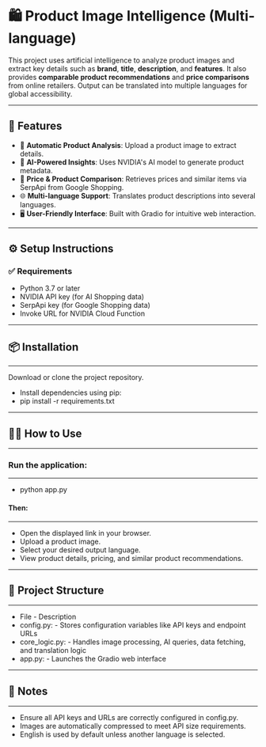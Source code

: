 # 🛍️ Product Image Intelligence (Multi-language)

This project uses artificial intelligence to analyze product images and extract key details such as **brand**, **title**, **description**, and **features**. It also provides **comparable product recommendations** and **price comparisons** from online retailers. Output can be translated into multiple languages for global accessibility.

---

## 🚀 Features

- 📸 **Automatic Product Analysis**: Upload a product image to extract details.
- 🧠 **AI-Powered Insights**: Uses NVIDIA's AI model to generate product metadata.
- 🛒 **Price & Product Comparison**: Retrieves prices and similar items via SerpApi from Google Shopping.
- 🌐 **Multi-language Support**: Translates product descriptions into several languages.
- 🖥️ **User-Friendly Interface**: Built with Gradio for intuitive web interaction.

---

## ⚙️ Setup Instructions

### ✅ Requirements

- Python 3.7 or later  
- NVIDIA API key (for AI Shopping data)  
- SerpApi key (for Google Shopping data)  
- Invoke URL for NVIDIA Cloud Function  

---

## 📦 Installation
---
Download or clone the project repository.

- Install dependencies using pip:
- pip install -r requirements.txt
---

## 🧑‍💻 How to Use
---

### Run the application:
---
- python app.py

#### Then:
---
- Open the displayed link in your browser.
- Upload a product image.
- Select your desired output language.
- View product details, pricing, and similar product recommendations.
---

## 📁 Project Structure
---
-  File	                                             - Description
- config.py:                	- Stores configuration variables like API keys and endpoint URLs
- core_logic.py:	            - Handles image processing, AI queries, data fetching, and translation logic
- app.py:                                	- Launches the Gradio web interface
---
## 📝 Notes
---
- Ensure all API keys and URLs are correctly configured in config.py.
- Images are automatically compressed to meet API size requirements.
- English is used by default unless another language is selected.
